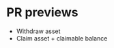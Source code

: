 <!-- TODO: delete this file after React branch is in master -->

# PR previews

- Withdraw asset
- Claim asset + claimable balance
